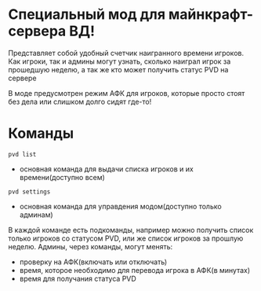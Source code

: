 # Специальный мод для майнкрафт-сервера ВД!

Представляет собой удобный счетчик наигранного времени игроков. 
Как игроки, так и админы могут узнать, сколько наиграл игрок за прошедшую неделю, а так же кто может получить статус PVD на сервере

В моде предусмотрен режим АФК для игроков, которые просто стоят без дела или слишком долго сидят где-то!

# Команды
```
pvd list
```
- основная команда для выдачи списка игроков и их времени(доступно всем)

```
pvd settings
```
- основная команда для управдения модом(доступно только админам)

В каждой команде есть подкоманды, например можно получить список только игроков со статусом PVD, или же список игроков за прошлую неделю.
Админы, через команды, могут менять:
- проверку на АФК(включать или отключать)
- время, которое необходимо для перевода игрока в АФК(в минутах)
- время для получания статуса PVD
